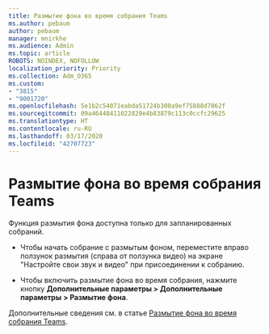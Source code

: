 ```yaml
---
title: Размытие фона во время собрания Teams
ms.author: pebaum
author: pebaum
manager: mnirkhe
ms.audience: Admin
ms.topic: article
ROBOTS: NOINDEX, NOFOLLOW
localization_priority: Priority
ms.collection: Adm_O365
ms.custom:
- "3815"
- "9001720"
ms.openlocfilehash: 5e1b2c54071eabda51724b300a9ef75888d7062f
ms.sourcegitcommit: 09a46448411022829e4b83879c113c0ccfc29625
ms.translationtype: HT
ms.contentlocale: ru-RU
ms.lasthandoff: 03/17/2020
ms.locfileid: "42707723"
---
```

# <a name="blur-your-background-in-a-teams-meeting"></a>Размытие фона во время собрания Teams

Функция размытия фона доступна только для запланированных собраний.

- Чтобы начать собрание с размытым фоном, переместите вправо ползунок размытия (справа от ползунка видео) на экране "Настройте свои звук и видео" при присоединении к собранию.

- Чтобы включить размытие фона во время собрания, нажмите кнопку **Дополнительные параметры > Дополнительные параметры** **> Размытие фона**.

Дополнительные сведения см. в статье [Размытие фона во время собрания Teams](https://support.office.com/article/Blur-your-background-in-a-Teams-meeting-f77a2381-443a-499d-825e-509a140f4780).